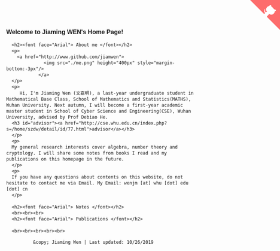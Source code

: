  <body>
    <div id="layout-content" style="margin-top:25px">
      <a href="https://github.com/jiamwen" class="github-corner"><svg width="80" height="80" viewBox="0 0 250 250" style="fill:#FD6C6C; color:#fff; position: absolute; top: 0; border: 0; right: 0;"><path d="M0,0 L115,115 L130,115 L142,142 L250,250 L250,0 Z"></path><path d="M128.3,109.0 C113.8,99.7 119.0,89.6 119.0,89.6 C122.0,82.7 120.5,78.6 120.5,78.6 C119.2,72.0 123.4,76.3 123.4,76.3 C127.3,80.9 125.5,87.3 125.5,87.3 C122.9,97.6 130.6,101.9 134.4,103.2" fill="currentColor" style="transform-origin: 130px 106px;" class="octo-arm"></path><path d="M115.0,115.0 C114.9,115.1 118.7,116.5 119.8,115.4 L133.7,101.6 C136.9,99.2 139.9,98.4 142.2,98.6 C133.8,88.0 127.5,74.4 143.8,58.0 C148.5,53.4 154.0,51.2 159.7,51.0 C160.3,49.4 163.2,43.6 171.4,40.1 C171.4,40.1 176.1,42.5 178.8,56.2 C183.1,58.6 187.2,61.8 190.9,65.4 C194.5,69.0 197.7,73.2 200.1,77.6 C213.8,80.2 216.3,84.9 216.3,84.9 C212.7,93.1 206.9,96.0 205.4,96.6 C205.1,102.4 203.0,107.8 198.3,112.5 C181.9,128.9 168.3,122.5 157.7,114.1 C157.9,116.9 156.7,120.9 152.7,124.9 L141.0,136.5 C139.8,137.7 141.6,141.9 141.8,141.8 Z" fill="currentColor" class="octo-body"></path></svg></a><style>.github-corner:hover .octo-arm{animation:octocat-wave 560ms ease-in-out}@keyframes octocat-wave{0%,100%{transform:rotate(0)}20%,60%{transform:rotate(-25deg)}40%,80%{transform:rotate(10deg)}}@media (max-width:500px){.github-corner:hover .octo-arm{animation:none}.github-corner .octo-arm{animation:octocat-wave 560ms ease-in-out}}</style>



<h3><font face="Arial"> Welcome to Jiaming WEN's Home Page! </font></h3> 
	

<table style="width:70%">
 
 
 
      <h2><font face="Arial"> About me </font></h2>   
      <p>
		<a href="http://www.github.com/jiamwen">
                  <img src="./me.png" height="400px" style="margin-bottom:-3px"/>
                </a>
      </p>
      <p>
         Hi, I'm Jiaming Wen (文嘉明), a last-year undergraduate student in Mathematical Base Class, School of Mathematics and Statistics(MATHS), Wuhan University. Next autumn, I will become a first-year academic master student in School of Cyber Science and Engineering(CSE), Wuhan University, advised by Prof Debiao He.
      <h3 id="advisor"><a href="http://cse.whu.edu.cn/index.php?s=/home/szdw/detail/id/77.html">advisor</a></h3>
      </p>
      <p>
      My general research interests cover algebra, number theory and cryptology. I will share some notes from books I read and my publications on this homepage in the future.
      </p>
      <p>
      If you have any questions about contents on this website, do not hesitate to contact me via Email. My Email: wenjm [at] whu [dot] edu [dot] cn
      </p>
      
      <h2><font face="Arial"> Notes </font></h2>   
      <br><br><br>
      <h2><font face="Arial"> Publications </font></h2>   
  
      <br><br><br><br><br>

<div id="footer">
	<div id="footer-text">
          <p>
            <font face="Arial">
              
              &copy; Jiaming Wen | Last updated: 10/26/2019
            
            

